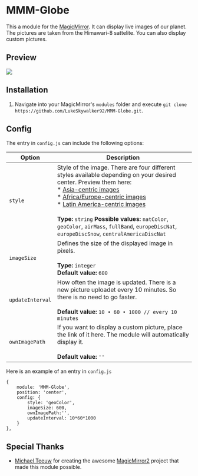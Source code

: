 MMM-Globe
===================
This a module for the [MagicMirror](https://github.com/MichMich/MagicMirror). It can display live images of our planet. The pictures are taken from the Himawari-8 sattelite. You can also display custom pictures.

## Preview

![](https://github.com/LukeSkywalker92/MMM-Globe/blob/master/screenshot.png?raw=true)

## Installation
1. Navigate into your MagicMirror's `modules` folder and execute `git clone https://github.com/LukeSkywalker92/MMM-Globe.git`.



## Config
The entry in `config.js` can include the following options:

|Option|Description|
|---|---|
|`style`|Style of the image. There are four different styles available depending on your desired center. Preview them here:<br>* [Asia-centric images](http://rammb.cira.colostate.edu/ramsdis/online/himawari-8.asp)<br>* [Africa/Europe-centric images](https://eumetview.eumetsat.int/static-images/latestImages.html)<br>* [Latin America-centric images](https://www.star.nesdis.noaa.gov/GOES/)<br><br>**Type:** `string` **Possible values:** `natColor`, `geoColor`, `airMass`, `fullBand`, `europeDiscNat`, `europeDiscSnow`, `centralAmericaDiscNat`|
|`imageSize`|Defines the size of the displayed image in pixels. <br><br>**Type:** `integer`<br>**Default value:** `600`|
|`updateInterval`|How often the image is updated. There is a new picture uploadet every 10 minutes. So there is no need to go faster.<br><br>**Default value:** `10 • 60 • 1000 // every 10 minutes`|
|`ownImagePath`|If you want to display a custom picture, place the link of it here. The module will automatically display it.<br><br>**Default value:** `''`|




Here is an example of an entry in `config.js`
```
{
	module: 'MMM-Globe',
	position: 'center',
	config: {
		style: 'geoColor',
		imageSize: 600,
		ownImagePath:'',
		updateInterval: 10*60*1000
	}
},
```



## Special Thanks
- [Michael Teeuw](https://github.com/MichMich) for creating the awesome [MagicMirror2](https://github.com/MichMich/MagicMirror/tree/develop) project that made this module possible.
